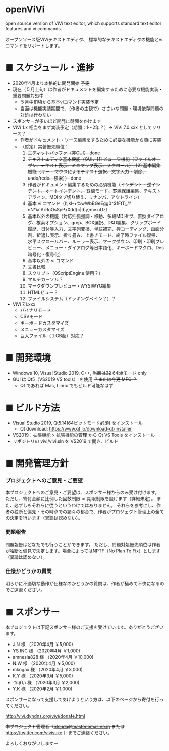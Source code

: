 # openViVi
open source version of ViVi text editor, which supports standard text editor features and vi commands.

オープンソース版ViViテキストエディタ、
標準的なテキストエディタの機能とviコマンドをサポートします。

# ■ スケジュール・進捗
- 2020年4月より本格的に開発開始 ~~予定~~
- 現在（５月上旬）は作者がドキュメントを編集するために必要な機能実装・重要問題対処中
  - ５月中旬頃から基本viコマンド実装予定
  - 当面は機能実装期間で、（作者の主観で）ささいな問題・環境依存問題の対処は行わない
- スポンサーが多いほど開発に時間をかけます
- ViVi 1.x 相当をまず実装予定（期間：1～2年？）→ ViVi 7.0.xxx としてリリース？
  - 作者がドキュメント・ソース編集をするために必要な機能から順に実装
  - （暫定）実装優先順位：
    1. ~~エディットバッファ（非GUI）~~ done
    1. ~~テキストエディタ基本機能（GUI、[1] ビューワ機能（ファイルオープン、テキスト表示、ミニマップ表示、スクロール）, [2] 基本編集機能（キー・マウスによるテキスト選択、文字入力・削除、undo/redo、検索））~~ done
    1. 作者がドキュメント編集するための必須機能（~~インデント・逆インデント、オートインデント、~~ 罫線モード、罫線保護編集、テキストアライン、MDIタブ切り替え、リナンバ、アウトライン）
    1. 基本 vi コマンド（hjkl-+%wWbBGeEgg0^$fFtT;,/?nN*iaIArRoOsSpPxXdd{c|d|y}mv.uUz）
    1. 基本以外の機能（対応括弧強調・移動、多段MDIタブ、置換ダイアログ、検索オプション、grep、BOX選択、D&D編集、クリップボード履歴、日付等入力、文字列変換、単語補完、禅コーディング、画面分割、折返し表示、折り畳み、上書きモード、終了時ファイル復帰、水平スクロールバー、ルーラー表示、マークダウン、印刷・印刷プレビュー、メニュー・ダイアログ等日本語化、キーボードマクロ、Des暗号化・復号化）
    1. 基本以外の vi コマンド
    1. 文書比較
    1. スクリプト（QScriptEngine 使用？）
    1. マルチカーソル？
    1. マークダウンプレビュー・WYSIWYG編集
    1. HTMLビュー？
    1. ファイルシステム（ドッキングペイン？）？
- ViVi 7.1.xxx
  - バイナリモード
  - CSVモード
  - キーボードカスタマイズ
  - メニューカスタマイズ
  - 巨大ファイル（１GB超）対応？

# ■ 開発環境
- Windows 10, Visual Studio 2019, C++, ~~当面は32~~ 64bitモード only
- GUI は Qt5（VS2019 VS tools） を使用   ~~？または今更 MFC ？~~
  - Qt であれば Mac, Linux でもビルド可能なはず
  
# ■ ビルド方法
- Visual Studio 2019, Qt5.14(64ビットモード必須) をインストール
  - Qt download: https://www.qt.io/download-qt-installer
- VS2019：拡張機能 > 拡張機能の管理 から Qt VS Tools をインストール
- リポジトリの vivi/vivi.sln を VS2019 で開き、ビルド

# ■ 開発管理方針
### プロジェクトへのご意見・ご要望
本プロジェクトへのご意見・ご要望は、スポンサー様からのみ受け付けます。
ただし、寄付金額に比例した回数制限 or 期限制限を設けます（詳細未定）。
また、必ずしもそれらに従うというわけではありません。
それらを参考にし、作者の独断と偏見・その時点での諸々の都合で、作者がプロジェクト管理上の全ての決定を行います（異論は認めない）。

### 問題報告
問題報告はどなたでも行うことができます。
ただし、問題対処優先順位は作者が独断と偏見で決定します。場合によってはNPTF（No Plan To Fix）とします（異論は認めない）。

### 仕様かどうかの質問
明らかに不適切な動作が仕様なのかどうかの質問は、作者が極めて不快になるのでご遠慮ください。

# ■ スポンサー
本プロジェクトは下記スポンサー様のご支援を受けています。ありがとうございます。
- J.N 様 （2020年4月 ￥5,000)
- YS INC 様 （2020年4月 ￥1,000)
- amnesia828 様 （2020年4月 ￥10,000)
- N.W 様 （2020年4月 ￥5,000)
- mkogax 様 （2020年4月 ￥3,000)
- K.Y 様 （2020年3月 ￥5,000)
- つぼい 様 （2020年3月 ￥2,000)
- Y.K 様 （2020年2月 ￥1,000)

スポンサーになって支援してあげようという方は、以下のページから寄付を行ってください。

http://vivi.dyndns.org/vivi/donate.html

~~本プロジェクト管理者（ntsuda@master.email.ne.jp または https://twitter.com/vivisuke ）までご連絡ください。~~

よろしくおながいしますー
